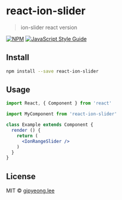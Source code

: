 # react-ion-slider

> ion-slider react version

[![NPM](https://img.shields.io/npm/v/react-ion-slider.svg)](https://www.npmjs.com/package/react-ion-slider) [![JavaScript Style Guide](https://img.shields.io/badge/code_style-standard-brightgreen.svg)](https://standardjs.com)

## Install

```bash
npm install --save react-ion-slider
```

## Usage

```jsx
import React, { Component } from 'react'

import MyComponent from 'react-ion-slider'

class Example extends Component {
  render () {
    return (
      <IonRangeSlider />
    )
  }
}
```

## License

MIT © [gipyeong.lee](https://github.com/gipyeong.lee)

